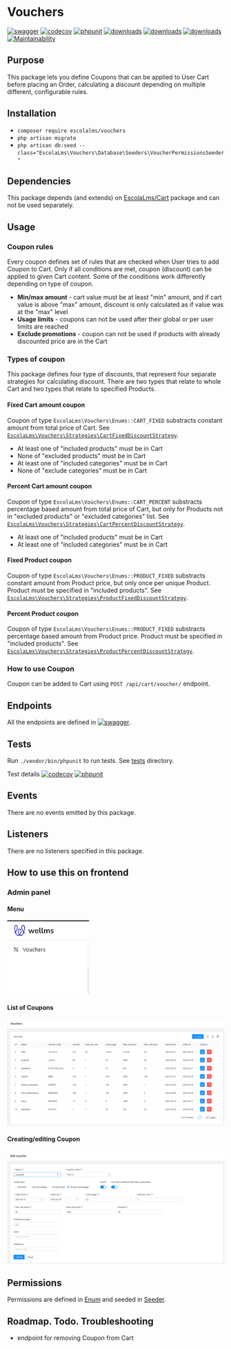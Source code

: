 # Vouchers

[![swagger](https://img.shields.io/badge/documentation-swagger-green)](https://escolalms.github.io/Vouchers/)
[![codecov](https://codecov.io/gh/EscolaLMS/Vouchers/branch/main/graph/badge.svg?token=NRAN4R8AGZ)](https://codecov.io/gh/EscolaLMS/Vouchers)
[![phpunit](https://github.com/EscolaLMS/Vouchers/actions/workflows/test.yml/badge.svg)](https://github.com/EscolaLMS/Vouchers/actions/workflows/test.yml)
[![downloads](https://img.shields.io/packagist/dt/escolalms/vouchers)](https://packagist.org/packages/escolalms/vouchers)
[![downloads](https://img.shields.io/packagist/v/escolalms/vouchers)](https://packagist.org/packages/escolalms/vouchers)
[![downloads](https://img.shields.io/packagist/l/escolalms/vouchers)](https://packagist.org/packages/escolalms/vouchers)
[![Maintainability](https://api.codeclimate.com/v1/badges/b8c8aa16976961f670b4/maintainability)](https://codeclimate.com/github/EscolaLMS/Vouchers/maintainability)

## Purpose

This package lets you define Coupons that can be applied to User Cart before placing an Order, calculating a discount depending on multiple different, configurable rules.

## Installation

- `composer require escolalms/vouchers`
- `php artisan migrate`
- `php artisan db:seed --class="EscolaLms\Vouchers\Database\Seeders\VoucherPermissionsSeeder"`

## Dependencies

This package depends (and extends) on [EscolaLms/Cart](https://github.com/EscolaLMS/Cart) package and can not be used separately.

## Usage

### Coupon rules

Every coupon defines set of rules that are checked when User tries to add Coupon to Cart.
Only if all conditions are met, coupon (discount) can be applied to given Cart content.
Some of the conditions work differently depending on type of coupon.

- **Min/max amount** - cart value must be at least "min" amount, and if cart value is above "max" amount, discount is only calculated as if value was at the "max" level
- **Usage limits** - coupons can not be used after their global or per user limits are reached
- **Exclude promotions** - coupon can not be used if products with already discounted price are in the Cart

### Types of coupon

This package defines four type of discounts, that represent four separate strategies for calculating discount.
There are two types that relate to whole Cart and two types that relate to specified Products.

#### **Fixed Cart amount coupon**

Coupon of type `EscolaLms\Vouchers\Enums::CART_FIXED` substracts constant amount from total price of Cart. See [`EscolaLms\Vouchers\Strategies\CartFixedDiscountStrategy`](https://github.com/EscolaLMS/Vouchers/blob/main/src/Strategies/CartFixedDiscountStrategy.php).

- At least one of "included products" must be in Cart
- None of "excluded products" must be in Cart
- At least one of "included categories" must be in Cart
- None of "exclude categories" must be in Cart

#### **Percent Cart amount coupon**

Coupon of type `EscolaLms\Vouchers\Enums::CART_PERCENT` substracts percentage based amount from total price of Cart, but only for Products not in "excluded products" or "excluded categories" list. See [`EscolaLms\Vouchers\Strategies\CartPercentDiscountStrategy`](https://github.com/EscolaLMS/Vouchers/blob/main/src/Strategies/CartPercentDiscountStrategy.php).

- At least one of "included products" must be in Cart
- At least one of "included categories" must be in Cart

#### **Fixed Product coupon**

Coupon of type `EscolaLms\Vouchers\Enums::PRODUCT_FIXED` substracts constant amount from Product price, but only once per unique Product. Product must be specified in "included products". See [`EscolaLms\Vouchers\Strategies\ProductFixedDiscountStrategy`](https://github.com/EscolaLMS/Vouchers/blob/main/src/Strategies/ProductFixedDiscountStrategy.php).

#### **Percent Product coupon**

Coupon of type `EscolaLms\Vouchers\Enums::PRODUCT_FIXED` substracts percentage based amount from Product price. Product must be specified in "included products". See [`EscolaLms\Vouchers\Strategies\ProductPercentDiscountStrategy`](https://github.com/EscolaLMS/Vouchers/blob/main/src/Strategies/ProductPercentDiscountStrategy.php).

### How to use Coupon

Coupon can be added to Cart using `POST /api/cart/voucher/` endpoint.

## Endpoints

All the endpoints are defined in [![swagger](https://img.shields.io/badge/documentation-swagger-green)](https://escolalms.github.io/vouchers/).

## Tests

Run `./vendor/bin/phpunit` to run tests. See [tests](https://github.com/EscolaLMS/Vouchers/tree/main/tests) directory.

Test details [![codecov](https://codecov.io/gh/EscolaLMS/Vouchers/branch/main/graph/badge.svg?token=NRAN4R8AGZ)](https://codecov.io/gh/EscolaLMS/vouchers) [![phpunit](https://github.com/EscolaLMS/Vouchers/actions/workflows/test.yml/badge.svg)](https://github.com/EscolaLMS/vouchers/actions/workflows/test.yml)

## Events

There are no events emitted by this package.

## Listeners

There are no listeners specified in this package.

## How to use this on frontend

### Admin panel

#### **Menu**

![Menu](./docs/vouchers/menu.png "Menu")

#### **List of Coupons**

![List of Coupons](./docs/vouchers/list.png "List of Coupons")

#### **Creating/editing Coupon**

![Creating/editing Coupon](./docs/vouchers/edit.png "Creating/editing Coupon")

## Permissions

Permissions are defined in [Enum](https://github.com/EscolaLMS/Vouchers/blob/main/src/Enums/VoucherPermissionsEnum.php) and seeded in [Seeder](https://github.com/EscolaLMS/Vouchers/blob/main/database/seeders/VoucherPermissionsSeeder.php).

## Roadmap. Todo. Troubleshooting

- endpoint for removing Coupon from Cart
